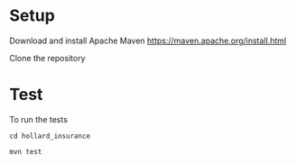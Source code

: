 # Setup
Download and install Apache Maven https://maven.apache.org/install.html

Clone the repository

# Test
To run the tests

`cd hollard_insurance`

`mvn test`
